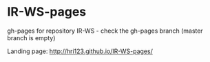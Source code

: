 # IR-WS-pages
gh-pages for repository IR-WS - check the gh-pages branch (master branch is empty)

Landing page: http://hri123.github.io/IR-WS-pages/

